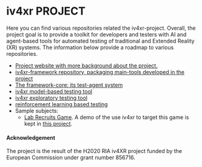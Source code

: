 # iv4xr PROJECT

Here you can find various repositories related the iv4xr-project. Overall, the project goal is to provide a toolkit for developers and testers with AI and agent-based tools for automated testing of traditional and Extended Reality (XR) systems. The information below provide a roadmap to various repositories.

  * [Project website with more background about the project.](https://iv4xr-toolkit.eu/)
  * [iv4xr-framework repository, packaging main-tools developed in the project](https://github.com/iv4xr-project/iv4xr-framework)
  * [The framework-core: its test-agent system](https://github.com/iv4xr-project/aplib)
  * [iv4xr model-based testing tool](https://github.com/iv4xr-project/iv4xr-mbt)
  * [iv4xr exploratory testing tool](https://github.com/iv4xr-project/TESTAR_iv4xr)
  * [reinforcement learning based testing](https://github.com/iv4xr-project/iv4xr-rlbt)
  * Sample subjects:
     * [Lab Recruits Game](https://github.com/iv4xr-project/labrecruits). A demo of the use iv4xr to target this game is kept in [this project](https://github.com/iv4xr-project/iv4xrDemo).


#### Acknowledgement

The project is  the result of the H2020 RIA iv4XR project funded by the European Commission under grant number 856716.

